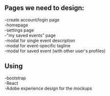 ## Pages we need to design:  
-create account/login page  
-homepage  
-settings page  
-"my saved events" page  
-modal for single event description  
-modal for event-specific tagline  
-modal for saved event (with other user's profiles) 

## Using  
-bootstrap  
-React  
-Adobe experience design for the mockups 
